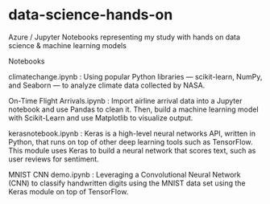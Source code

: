 # data-science-hands-on
Azure / Jupyter Notebooks representing my study with hands on data science &amp; machine learning models

Notebooks

climatechange.ipynb   : Using popular Python libraries — scikit-learn, NumPy, and Seaborn — to analyze climate data collected by NASA.


On-Time Flight Arrivals.ipynb   : Import airline arrival data into a Jupyter notebook and use Pandas to clean it. Then, build a machine learning model with Scikit-Learn and use Matplotlib to visualize output.


kerasnotebook.ipynb   : Keras is a high-level neural networks API, written in Python, that runs on top of other deep learning tools such as TensorFlow. This module uses Keras to build a neural network that scores text, such as user reviews for sentiment.


MNIST CNN demo.ipynb    : Leveraging a Convolutional Neural Network (CNN) to classify handwritten digits using the MNIST data set using the Keras module on top of TensorFlow.
